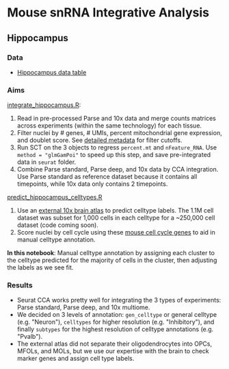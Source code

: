 # Mouse snRNA Integrative Analysis
## Hippocampus
### Data
- [Hippocampus data table](https://github.com/erebboah/ENC4_Mouse_SingleCell/blob/master/snrna/ref/hippocampus_minimal_metadata.tsv)

### Aims
[integrate_hippocampus.R](https://github.com/erebboah/ENC4_Mouse_SingleCell/blob/master/snrna/scripts/integrate_hippocampus.R):
1. Read in pre-processed Parse and 10x data and merge counts matrices across experiments (within the same technology) for each tissue.
2. Filter nuclei by # genes, # UMIs, percent mitochondrial gene expression, and doublet score. See [detailed metadata](https://github.com/erebboah/ENC4_Mouse_SingleCell/blob/master/snrna/ref/enc4_mouse_snrna_metadata.tsv) for filter cutoffs.
3. Run SCT on the 3 objects to regress `percent.mt` and `nFeature_RNA`. Use  `method = "glmGamPoi"` to speed up this step, and save pre-integrated data in `seurat` folder.
4. Combine Parse standard, Parse deep, and 10x data by CCA integration. Use Parse standard as reference dataset because it contains all timepoints, while 10x data only contains 2 timepoints. 

[predict_hippocampus_celltypes.R](https://github.com/erebboah/ENC4_Mouse_SingleCell/blob/master/snrna/scripts/predict_hippocampus_celltypes.R)
1. Use an [external 10x brain atlas](https://portal.brain-map.org/atlases-and-data/rnaseq/mouse-whole-cortex-and-hippocampus-10x) to predict celltype labels. The 1.1M cell dataset was subset for 1,000 cells in each celltype for a ~250,000 cell dataset (code coming soon).
2. Score nuclei by cell cycle using these [mouse cell cycle genes](https://github.com/erebboah/ENC4_Mouse_SingleCell/blob/master/snrna/ref/mouse_cellcycle_genes.rda) to aid in manual celltype annotation.

**In this notebook**:
Manual celltype annotation by assigning each cluster to the celltype predicted for the majority of cells in the cluster, then adjusting the labels as we see fit.


### Results
- Seurat CCA works pretty well for integrating the 3 types of experiments: Parse standard, Parse deep, and 10x multiome. 
- We decided on 3 levels of annotation: `gen_celltype` or general celltype (e.g. "Neuron"), `celltypes` for higher resolution (e.g. "Inhibitory"), and finally `subtypes` for the highest resolution of celltype annotations (e.g. "Pvalb"). 
- The external atlas did not separate their oligodendrocytes into OPCs, MFOLs, and MOLs, but we use our expertise with the brain to check marker genes and assign cell type labels.
